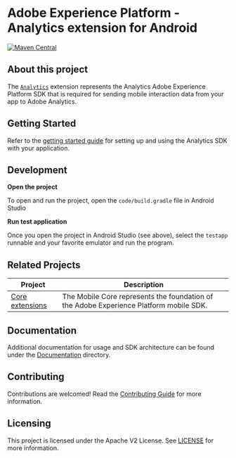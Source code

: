 # Adobe Experience Platform - Analytics extension for Android

[![Maven Central](https://img.shields.io/maven-central/v/com.adobe.marketing.mobile/analytics.svg?logo=android&logoColor=white&label=analytics)](https://mvnrepository.com/artifact/com.adobe.marketing.mobile/analytics)

## About this project

The [`Analytics`](https://developer.adobe.com/client-sdks/documentation/adobe-analytics/) extension represents the Analytics Adobe Experience Platform SDK that is required for sending mobile interaction data from your app to Adobe Analytics.

## Getting Started

Refer to the [getting started guide](./Documentation/getting-started.md) for setting up and using the Analytics SDK with your application.

## Development

**Open the project**

To open and run the project, open the `code/build.gradle` file in Android Studio

**Run test application**

Once you open the project in Android Studio (see above), select the `testapp` runnable and your favorite emulator and run the program.

## Related Projects

| Project                                                         | Description                                                                            |
| --------------------------------------------------------------- | -------------------------------------------------------------------------------------- |
| [Core extensions](https://github.com/adobe/aepsdk-core-android) | The Mobile Core represents the foundation of the Adobe Experience Platform mobile SDK. |

## Documentation

Additional documentation for usage and SDK architecture can be found under the [Documentation](Documentation) directory.

## Contributing

Contributions are welcomed! Read the [Contributing Guide](./.github/CONTRIBUTING.md) for more information.

## Licensing

This project is licensed under the Apache V2 License. See [LICENSE](LICENSE) for more information.
